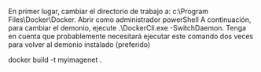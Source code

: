 ﻿En primer lugar, cambiar el directorio de trabajo a: c:\Program Files\Docker\Docker.
Abrir como administrador powerShell
A continuación, para cambiar el demonio, ejecute .\DockerCli.exe -SwitchDaemon. Tenga en cuenta que probablemente necesitará ejecutar este comando dos veces para volver al demonio instalado (preferido)

docker build -t myimagenet .

